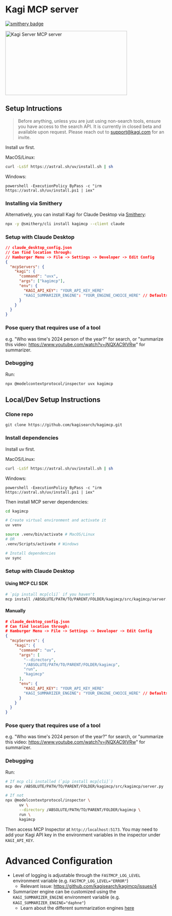 # Kagi MCP server

[![smithery badge](https://smithery.ai/badge/kagimcp)](https://smithery.ai/server/kagimcp)

<a href="https://glama.ai/mcp/servers/xabrrs4bka">
  <img width="380" height="200" src="https://glama.ai/mcp/servers/xabrrs4bka/badge" alt="Kagi Server MCP server" />
</a>

## Setup Intructions
> Before anything, unless you are just using non-search tools, ensure you have access to the search API. It is currently in closed beta and available upon request. Please reach out to support@kagi.com for an invite.

Install uv first.

MacOS/Linux:
```bash
curl -LsSf https://astral.sh/uv/install.sh | sh
```

Windows:
```
powershell -ExecutionPolicy ByPass -c "irm https://astral.sh/uv/install.ps1 | iex"
```
### Installing via Smithery

Alternatively, you can install Kagi for Claude Desktop via [Smithery](https://smithery.ai/server/kagimcp):

```bash
npx -y @smithery/cli install kagimcp --client claude
```

### Setup with Claude Desktop
```json
// claude_desktop_config.json
// Can find location through:
// Hamburger Menu -> File -> Settings -> Developer -> Edit Config
{
  "mcpServers": {
    "kagi": {
      "command": "uvx",
      "args": ["kagimcp"],
      "env": {
        "KAGI_API_KEY": "YOUR_API_KEY_HERE"
        "KAGI_SUMMARIZER_ENGINE": "YOUR_ENGINE_CHOICE_HERE" // Defaults to "cecil" engine if env var not present
      }
    }
  }
}
```

### Pose query that requires use of a tool
e.g. "Who was time's 2024 person of the year?" for search, or "summarize this video: https://www.youtube.com/watch?v=jNQXAC9IVRw" for summarizer.

### Debugging
Run:
```bash
npx @modelcontextprotocol/inspector uvx kagimcp
```

## Local/Dev Setup Instructions

### Clone repo
`git clone https://github.com/kagisearch/kagimcp.git`

### Install dependencies
Install uv first.

MacOS/Linux:
```bash
curl -LsSf https://astral.sh/uv/install.sh | sh
```

Windows:
```
powershell -ExecutionPolicy ByPass -c "irm https://astral.sh/uv/install.ps1 | iex"
```

Then install MCP server dependencies:
```bash
cd kagimcp

# Create virtual environment and activate it
uv venv

source .venv/bin/activate # MacOS/Linux
# OR
.venv/Scripts/activate # Windows

# Install dependencies
uv sync
```
### Setup with Claude Desktop

#### Using MCP CLI SDK
```bash
# `pip install mcp[cli]` if you haven't
mcp install /ABSOLUTE/PATH/TO/PARENT/FOLDER/kagimcp/src/kagimcp/server.py -v "KAGI_API_KEY=API_KEY_HERE"
```

#### Manually
```json
# claude_desktop_config.json
# Can find location through:
# Hamburger Menu -> File -> Settings -> Developer -> Edit Config
{
  "mcpServers": {
    "kagi": {
      "command": "uv",
      "args": [
        "--directory",
        "/ABSOLUTE/PATH/TO/PARENT/FOLDER/kagimcp",
        "run",
        "kagimcp"
      ],
      "env": {
        "KAGI_API_KEY": "YOUR_API_KEY_HERE"
        "KAGI_SUMMARIZER_ENGINE": "YOUR_ENGINE_CHOICE_HERE" // Defaults to "cecil" engine if env var not present
      }
    }
  }
}
```

### Pose query that requires use of a tool
e.g. "Who was time's 2024 person of the year?" for search, or "summarize this video: https://www.youtube.com/watch?v=jNQXAC9IVRw" for summarizer.

### Debugging
Run:
```bash
# If mcp cli installed (`pip install mcp[cli]`)
mcp dev /ABSOLUTE/PATH/TO/PARENT/FOLDER/kagimcp/src/kagimcp/server.py

# If not
npx @modelcontextprotocol/inspector \
      uv \
      --directory /ABSOLUTE/PATH/TO/PARENT/FOLDER/kagimcp \
      run \
      kagimcp
```
Then access MCP Inspector at `http://localhost:5173`. You may need to add your Kagi API key in the environment variables in the inspector under `KAGI_API_KEY`.

# Advanced Configuration
- Level of logging is adjustable through the `FASTMCP_LOG_LEVEL` environment variable (e.g. `FASTMCP_LOG_LEVEL="ERROR"`)
  - Relevant issue: https://github.com/kagisearch/kagimcp/issues/4
- Summarizer engine can be customized using the `KAGI_SUMMARIZER_ENGINE` environment variable (e.g. `KAGI_SUMMARIZER_ENGINE="daphne"`)
  - Learn about the different summarization engines [here](https://help.kagi.com/kagi/api/summarizer.html#summarization-engines)
